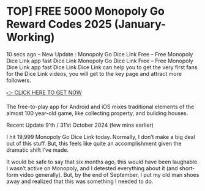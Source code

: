 # TOP] FREE 5000 Monopoly Go Reward Codes 2025 (January-Working)

10 secs ago – New Update : Monopoly Go Dice Link Free – Free Monopoly Dice Link app fast Dice Link Monopoly Go Dice Link Free – Free Monopoly Dice Link app fast Dice Link Dice Link can help you to get the very first fans for the Dice Link videos, you will get to the key page and attract more followers.

[👉 CLICK HERE TO GET NOW
](https://appbitly.com/Monopoly-Go-Dice)

The free-to-play app for Android and iOS mixes traditional elements of the almost 100 year-old game, like collecting property, and building houses.

Recent Update 9’th / 31’st October 2024 (few mins earlier)

I hit 19,999 Monopoly Go Dice Link today. Normally, I don’t make a big deal out of this stuff. But, this feels like quite an accomplishment given the dramatic shift I’ve made.

It would be safe to say that six months ago, this would have been laughable. I wasn’t active on Monopoly, and I detested everything about it (and short-form video generally). But, by the end of September, I put my old man shoes away and realized that this was something I needed to do.
